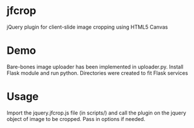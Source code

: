jfcrop
======

jQuery plugin for client-slide image cropping using HTML5 Canvas


Demo
======
Bare-bones image uploader has been implemented in uploader.py. Install Flask module and run python. Directories were created to fit Flask services


Usage
======
Import the jquery.jfcrop.js file (in scripts/) and call the plugin on the jquery object of image to be cropped. Pass in options if needed.